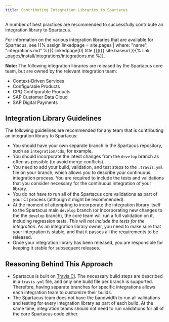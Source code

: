 ```yaml
---
title: Contributing Integration Libraries to Spartacus
---
```


A number of best practices are recommended to successfully contribute an integration library to Spartacus.

For information on the various integration libraries that are available for Spartacus, see [{% assign linkedpage = site.pages | where: "name", "integrations.md" %}{{ linkedpage[0].title }}]({{ site.baseurl }}{% link _pages/install/integrations/integrations.md %}).

**Note:** The following integration libraries are released by the Spartacus core team, but are owned by the relevant integration team:

- Context-Driven Services
- Configurable Products
- CPQ Configurable Products
- SAP Customer Data Cloud
- SAP Digital Payments

## Integration Library Guidelines

The following guidelines are recommended for any team that is contributing an integration library to Spartacus:

- You should have your own separate branch in the Spartacus repository, such as `integration/cds`, for example.
- You should incorporate the latest changes from the `develop` branch as often as possible (to avoid merge conflicts).
- You need to add your build, validation, and test steps to the `.travis.yml` file on your branch, which allows you to describe your continuous integration process. You are required to include the tests and validations that you consider necessary for the continuous integration of your library.
- You do not have to run all of the Spartacus core validations as part of your CI process (although it might be recommended).
- At the moment of attempting to incorporate the integration library itself to the Spartacus main `develop` branch (or incorporating new changes to the the `develop` branch), the core team will run a full validation on it, including regression tests. _This will not include the tests for the integration_. As an integration library owner, you need to make sure that your integration is stable, and that it passes all the requirements to be released.
- Once your integration library has been released, you are responsible for keeping it stable for subsequent releases.

## Reasoning Behind This Approach

- Spartacus is built on [Travis CI](https://travis-ci.com/github/SAP/spartacus). The necessary build steps are described in a `travis.yml` file, and only one build file per branch is supported. Therefore, having separate branches for specific integrations allows each integration team to customize their builds.
- The Spartacus team does not have the bandwidth to run all validations and testing for every integration library as part of each build. At the same time, integration teams should not need to run validations for all of the core Spartacus code either.
